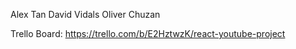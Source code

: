 Alex Tan
David Vidals
Oliver Chuzan

Trello Board: https://trello.com/b/E2HztwzK/react-youtube-project